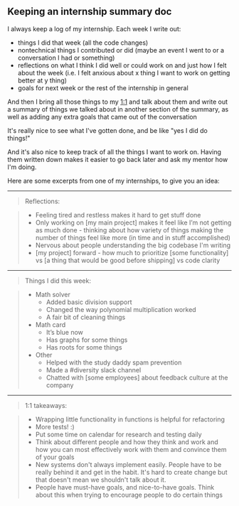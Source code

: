 ## Keeping an internship summary doc

I always keep a log of my internship. Each week I write out:

- things I did that week (all the code changes)
- nontechnical things I contributed or did (maybe an event I went to or a conversation I had or something)
- reflections on what I think I did well or could work on and just how I felt about the week (i.e. I felt anxious about x thing I want to work on getting better at y thing)
- goals for next week or the rest of the internship in general

And then I bring all those things to my [1:1](1_on_1s_and_feedback.md) and talk about them and write out a summary of things we talked about in another section of the summary, as well as adding any extra goals that came out of the conversation

It's really nice to see what I've gotten done, and be like "yes I did do things!"

And it's also nice to keep track of all the things I want to work on. Having them written down makes it easier to go back later and ask my mentor how I'm doing.

Here are some excerpts from one of my internships, to give you an idea:

----

> Reflections:

> - Feeling tired and restless makes it hard to get stuff done
> - Only working on [my main project] makes it feel like I’m not getting as much done - thinking about how variety of things making the number of things feel like more (in time and in stuff accomplished)
> - Nervous about people understanding the big codebase I'm writing
> - [my project] forward - how much to prioritize [some functionality] vs [a thing that would be good before shipping] vs code clarity

----

> Things I did this week:

> - Math solver
>   - Added basic division support
>   - Changed the way polynomial multiplication worked
>   - A fair bit of cleaning things
> - Math card
>   - It’s blue now
>   - Has graphs for some things
>   - Has roots for some things
> - Other
>   - Helped with the study daddy spam prevention
>   - Made a #diversity slack channel
>   - Chatted with [some employees] about feedback culture at the company

-----

> 1:1 takeaways:

>   - Wrapping little functionality in functions is helpful for refactoring
>   - More tests! :)
>   - Put some time on calendar for research and testing daily
>   - Think about different people and how they think and work and how you can most effectively work with them and convince them of your goals
>   - New systems don't always implement easily. People have to be really behind it and get in the habit. It's hard to create change but that doesn't mean we shouldn't talk about it.
>   - People have must-have goals, and nice-to-have goals. Think about this when trying to encourage people to do certain things
